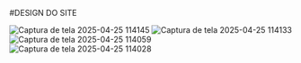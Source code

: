 #DESIGN DO SITE


![Captura de tela 2025-04-25 114145](https://github.com/user-attachments/assets/ea64e456-c418-4b7a-9c3b-06ac0a2daa34)
![Captura de tela 2025-04-25 114133](https://github.com/user-attachments/assets/53c08d2d-9f45-40a9-95a6-0f3e68c29ee6)
![Captura de tela 2025-04-25 114059](https://github.com/user-attachments/assets/545d0a47-774b-46e4-9295-41960399fe8c)
![Captura de tela 2025-04-25 114028](https://github.com/user-attachments/assets/6426e486-348e-4f27-bc19-f12c16b25b45)
